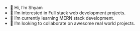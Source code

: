 - 👋 Hi, I’m Shyam
- 👀 I’m interested in Full stack web development projects.
- 🌱 I’m currently learning MERN stack development.
- 💞️ I’m looking to collaborate on awesome real world projects.

<!---
ItsMe-Shyam/ItsMe-Shyam is a ✨ special ✨ repository because its `README.md` (this file) appears on your GitHub profile.
You can click the Preview link to take a look at your changes.
--->
